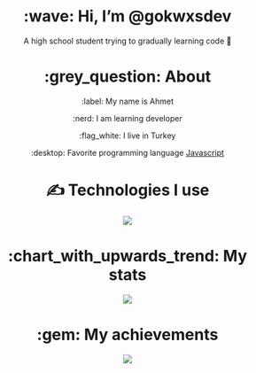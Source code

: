 
<div align="center">
<h1> :wave: Hi, I’m @gokwxsdev </h1>
<p> A high school student trying to gradually learning code 🤠 </p>
  
<h1> :grey_question: About </h1>
  <p> :label: My name is Ahmet </p>
  <p> :nerd: I am learning developer </p>
  <p> :flag_white: I live in Turkey </p>
  <p> :desktop: Favorite programming language <a href="https://tr.wikipedia.org/wiki/JavaScript"> Javascript </a> </p>


<h1> ✍ Technologies I use </h1>
<img src="https://skillicons.dev/icons?i=js,ts,cs,react,nodejs,mongodb,html,css,vscode,atom,discord&theme=dark" />

<h1> :chart_with_upwards_trend: My stats </h1>
<img src="https://github-readme-stats.vercel.app/api?username=gokwxsdev&show_icons=true&theme=dark" />

<h1> :gem: My achievements </h1>
<img src="https://github-profile-trophy.vercel.app/?username=gokwxsdev&theme=onedark" />
